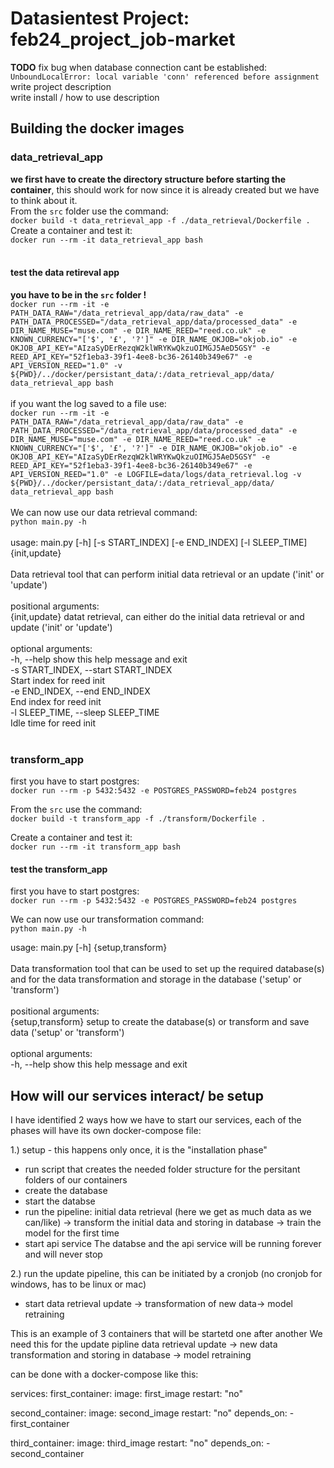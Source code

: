 # Datasientest Project: feb24_project_job-market

**TODO**
fix bug when database connection cant be established:
`UnboundLocalError: local variable 'conn' referenced before assignment`<br>
write project description<br>
write install / how to use description<br>

## Building the docker images
### data_retrieval_app
**we first have to create the directory structure before starting the container**, this should work for now since it is already created but we have to think about it.<br>
From the `src` folder use the command:<br>
`docker build -t data_retrieval_app -f ./data_retrieval/Dockerfile .`<br>
Create a container and test it:<br>
`docker run --rm -it data_retrieval_app bash`<br>
<br>
#### test the data retireval app
**you have to be in the `src` folder !**<br>
`docker run --rm -it -e PATH_DATA_RAW="/data_retrieval_app/data/raw_data" -e PATH_DATA_PROCESSED="/data_retrieval_app/data/processed_data" -e DIR_NAME_MUSE="muse.com" -e DIR_NAME_REED="reed.co.uk" -e KNOWN_CURRENCY="['$', '£', '?']" -e DIR_NAME_OKJOB="okjob.io" -e OKJOB_API_KEY="AIzaSyDErRezqW2klWRYKwQkzuOIMGJ5AeD5GSY" -e REED_API_KEY="52f1eba3-39f1-4ee8-bc36-26140b349e67" -e API_VERSION_REED="1.0" -v ${PWD}/../docker/persistant_data/:/data_retrieval_app/data/ data_retrieval_app bash`<br>
<br>
if you want the log saved to a file use: <br>
`docker run --rm -it -e PATH_DATA_RAW="/data_retrieval_app/data/raw_data" -e PATH_DATA_PROCESSED="/data_retrieval_app/data/processed_data" -e DIR_NAME_MUSE="muse.com" -e DIR_NAME_REED="reed.co.uk" -e KNOWN_CURRENCY="['$', '£', '?']" -e DIR_NAME_OKJOB="okjob.io" -e OKJOB_API_KEY="AIzaSyDErRezqW2klWRYKwQkzuOIMGJ5AeD5GSY" -e REED_API_KEY="52f1eba3-39f1-4ee8-bc36-26140b349e67" -e API_VERSION_REED="1.0" -e LOGFILE=data/logs/data_retrieval.log -v ${PWD}/../docker/persistant_data/:/data_retrieval_app/data/ data_retrieval_app bash`
<br>
<br>
We can now use our data retrieval command:<br>
`python main.py -h`<br>
<br>
usage: main.py [-h] [-s START_INDEX] [-e END_INDEX] [-l SLEEP_TIME] {init,update}<br>
<br>
Data retrieval tool that can perform initial data retrieval or an update ('init' or 'update')<br>
<br>
positional arguments:<br>
  {init,update}         datat retrieval, can either do the initial data retrieval or and update ('init' or 'update')<br>
<br>
optional arguments:<br>
  -h, --help            show this help message and exit<br>
  -s START_INDEX, --start START_INDEX<br>
                        Start index for reed init<br>
  -e END_INDEX, --end END_INDEX<br>
                        End index for reed init<br>
  -l SLEEP_TIME, --sleep SLEEP_TIME<br>
                        Idle time for reed init<br>
<br>
### transform_app
first you have to start postgres:<br>
`docker run --rm -p 5432:5432 -e POSTGRES_PASSWORD=feb24 postgres`<br>

From the `src` use the command:<br>
`docker build -t transform_app -f ./transform/Dockerfile .`<br>

Create a container and test it:<br>
`docker run --rm -it transform_app bash`<br>

#### test the transform_app

first you have to start postgres:<br>
`docker run --rm -p 5432:5432 -e POSTGRES_PASSWORD=feb24 postgres`

We can now use our transformation command:<br>
`python main.py -h`<br>

usage: main.py [-h] {setup,transform}<br>
<br>
Data transformation tool that can be used to set up the required database(s) and for the data transformation and storage in the database ('setup' or 'transform')<br>
<br>
positional arguments:<br>
  {setup,transform}  setup to create the database(s) or transform and save data ('setup' or 'transform')<br>
<br>
optional arguments:<br>
  -h, --help         show this help message and exit<br>

## How will our services interact/ be setup

I have identified 2 ways how we have to start our services, each of the phases will have its own docker-compose file:

1.) setup - this happens only once, it is the "installation phase"
- run script that creates the needed folder structure for the persitant folders of our containers
- create the database
- start the databse
- run the pipeline: initial data retrieval (here we get as much data as we can/like) 
-> transform the initial data and storing in database
-> train the model for the first time
- start api service
The databse and the api service will be running forever and will never stop

2.) run the update pipeline, this can be initiated by a cronjob (no cronjob for windows, has to be linux or mac)
- start data retrieval update -> transformation of new data-> model retraining

This is an example of 3 containers that will be startetd one after another
We need this for the update pipline
data retrieval update -> new data transformation and storing in database -> model retraining

can be done with a docker-compose like this:

services:
  first_container:
    image: first_image
    restart: "no"  

  second_container:
    image: second_image
    restart: "no"
    depends_on:
      - first_container  
    
  third_container:
    image: third_image
    restart: "no"
    depends_on:
      - second_container  